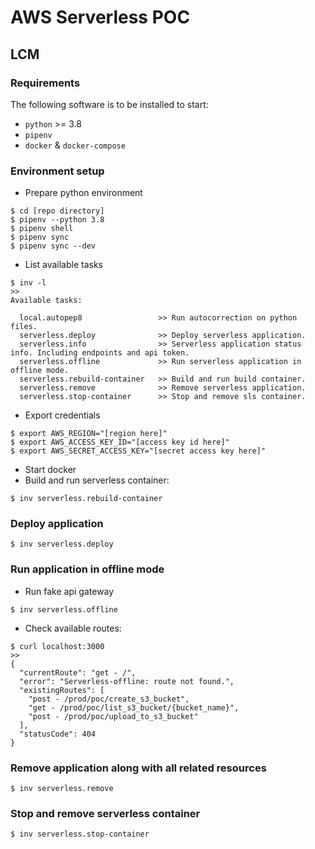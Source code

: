 # AWS Serverless POC

## LCM

### Requirements

The following software is to be installed to start:

- `python` >= 3.8
- `pipenv`
- `docker` & `docker-compose`

### Environment setup

- Prepare python environment

```
$ cd [repo directory]
$ pipenv --python 3.8
$ pipenv shell
$ pipenv sync
$ pipenv sync --dev
```

- List available tasks

```
$ inv -l
>>
Available tasks:

  local.autopep8                 >> Run autocorrection on python files.
  serverless.deploy              >> Deploy serverless application.
  serverless.info                >> Serverless application status info. Including endpoints and api token.
  serverless.offline             >> Run serverless application in offline mode.
  serverless.rebuild-container   >> Build and run build container.
  serverless.remove              >> Remove serverless application.
  serverless.stop-container      >> Stop and remove sls container.

```

- Export credentials

```
$ export AWS_REGION="[region here]"
$ export AWS_ACCESS_KEY_ID="[access key id here]"
$ export AWS_SECRET_ACCESS_KEY="[secret access key here]"

```

- Start docker
- Build and run serverless container:

```
$ inv serverless.rebuild-container
```

### Deploy application

```
$ inv serverless.deploy
```

### Run application in offline mode

- Run fake api gateway

```
$ inv serverless.offline
```

- Check available routes:

```
$ curl localhost:3000
>>
{
  "currentRoute": "get - /",
  "error": "Serverless-offline: route not found.",
  "existingRoutes": [
    "post - /prod/poc/create_s3_bucket",
    "get - /prod/poc/list_s3_bucket/{bucket_name}",
    "post - /prod/poc/upload_to_s3_bucket"
  ],
  "statusCode": 404
}
```

### Remove application along with all related resources

```
$ inv serverless.remove
```

### Stop and remove serverless container

```
$ inv serverless.stop-container
```
